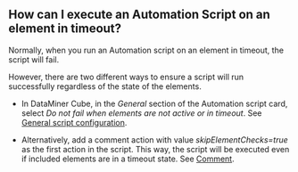 ## How can I execute an Automation Script on an element in timeout?

Normally, when you run an Automation script on an element in timeout, the script will fail.

However, there are two different ways to ensure a script will run successfully regardless of the state of the elements.

- In DataMiner Cube, in the *General* section of the Automation script card, select *Do not fail when elements are not active or in timeout*. See [General script configuration](General_script_configuration.md).

- Alternatively, add a comment action with value *skipElementChecks=true* as the first action in the script. This way, the script will be executed even if included elements are in a timeout state. See [Comment](Comment.md).
